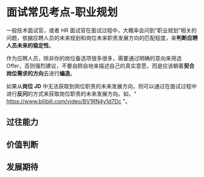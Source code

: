 # 面试常见考点-职业规划


一般技术面试官，或者 HR 面试官在面试过程中，大概率会问到“职业规划”相关的问题，依据应聘人员的未来规划和岗位未来职责发展方向的匹配程度，来**判断应聘人员未来的稳定性**。

作为应聘人员，除非你的岗位备选项很多很多，需要通过明确的意向来筛选 Offer，否则强烈建议，不要自顾自地来描述自己的真实意愿，而是应该朝着**契合岗位需求的方向**去进行**编造**。

如果从**岗位 JD** 中无法获取到岗位职责的未来发展方向，则可以通过在面试过程中进行**反问**的方式来获取岗位职责的未来发展方向。如，“ https://www.bilibili.com/video/BV1RN4y1d7Dc ”。

## 过往能力


## 价值判断


## 发展期待

